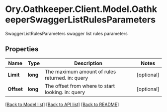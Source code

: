 # Ory.Oathkeeper.Client.Model.OathkeeperSwaggerListRulesParameters
SwaggerListRulesParameters swagger list rules parameters

## Properties

Name | Type | Description | Notes
------------ | ------------- | ------------- | -------------
**Limit** | **long** | The maximum amount of rules returned. in: query | [optional] 
**Offset** | **long** | The offset from where to start looking. in: query | [optional] 

[[Back to Model list]](../README.md#documentation-for-models) [[Back to API list]](../README.md#documentation-for-api-endpoints) [[Back to README]](../README.md)

